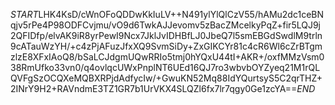 $START$LHK4KsD/cWnOFoQDDwKkIuLV++N491ylYlQlCzV55/hAMu2dc1ceBNqjv5rPe4P98ODFCvjmu/vO9d6TwkAJJevomv5zBacZMcelkyPqZ+fir5LQJ9j2QFIDfp/elvAK9iR8yrPewI9Ncx7JklJvIDHBfLJ0JbeQ7l5smEBGdSwdlM9trln9cATauWzYH/+c4zPjAFuzJfxXQ9SvmSiDy+ZxGIKCYr81c4cR6Wl6cZrBTgmzlzE8XFxIAoQ8/bSaLCJdgmUQwRRIo5tmj0hYQxU44tI+AKR+/oxfMMzVsm038RmUfko33vn0/q4ovlqcUWxPnplNT6UEd16QJ7ro3wbvbOYZyeq21M1rQLQVFgSzOCQXeMQBXRPjdAdfycIw/+GwuKN52Mq88IdYQurtsyS5C2qrTHZ+2INrY9H2+RAVndmE3TZ1GR7b1UrVKX4SLQZl6fx7lr7qgy0Ge1zcYA==$END$